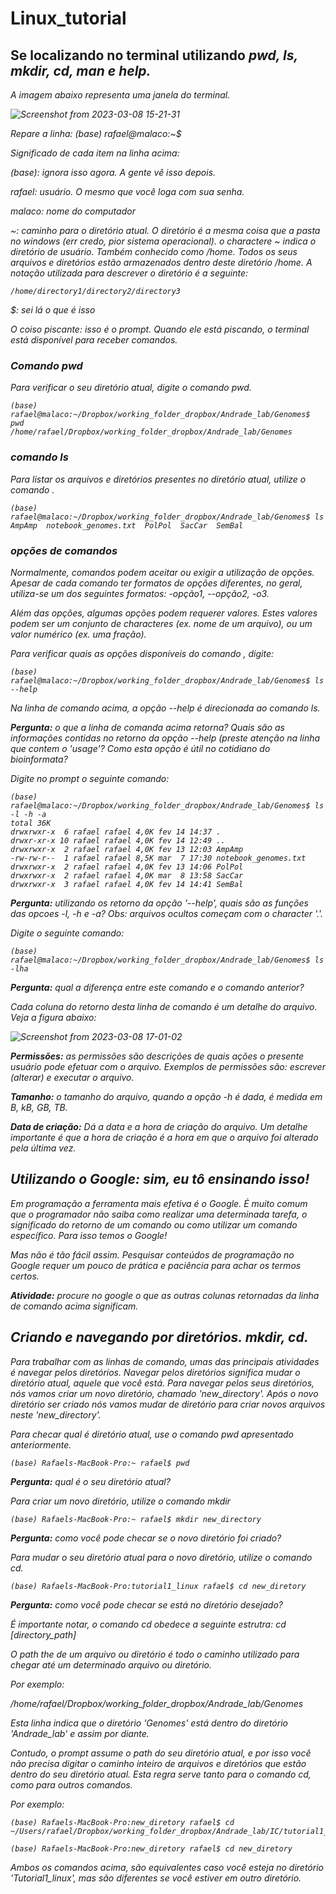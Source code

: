 # Linux_tutorial

## Se localizando no terminal utilizando <i>pwd<i>, <i>ls<i>, <i>mkdir<i>, <i>cd<i>, <i>man<i> e <i>help<i>.

A imagem abaixo representa uma janela do terminal.


![Screenshot from 2023-03-08 15-21-31](https://user-images.githubusercontent.com/46658489/223791482-39940e71-fa26-44e3-8705-205159d6fd11.png)


Repare a linha: (base) rafael@malaco:~$

Significado de cada item na linha acima:

(base): ignora isso agora. A gente vê isso depois.

rafael: usuário. O mesmo que você loga com sua senha.

malaco: nome do computador

~: caminho para o diretório atual. O diretório é a mesma coisa que a pasta no windows (err credo, pior sistema operacional). o charactere ~ indica o diretório de usuário.
Também conhecido como /home. Todos os seus arquivos e diretórios estão armazenados dentro deste diretório /home. A notação utilizada para descrever o diretório é a seguinte:

    /home/directory1/directory2/directory3

$: sei lá o que é isso

O coiso piscante: isso é o prompt. Quando ele está piscando, o terminal está disponível para receber comandos.

### Comando <i>pwd<i>

Para verificar o seu diretório atual, digite o comando <i>pwd<i>.

``` 
(base) rafael@malaco:~/Dropbox/working_folder_dropbox/Andrade_lab/Genomes$ pwd
/home/rafael/Dropbox/working_folder_dropbox/Andrade_lab/Genomes
```

### comando <i>ls<i>

Para listar os arquivos e diretórios presentes no diretório atual, utilize o comando <ls>.

```
(base) rafael@malaco:~/Dropbox/working_folder_dropbox/Andrade_lab/Genomes$ ls
AmpAmp  notebook_genomes.txt  PolPol  SacCar  SemBal
```

### opções de comandos

Normalmente, comandos podem aceitar ou exigir a utilização de opções. Apesar de cada comando ter formatos de opções diferentes, no geral, utiliza-se um dos seguintes formatos:
-opção1, --opção2, -o3.

Além das opções, algumas opções podem requerer valores. Estes valores podem ser um conjunto de characteres (ex. nome de um arquivo), ou um valor numérico (ex. uma fração).

Para verificar quais as opções disponíveis do comando <ls>, digite:

``` 
(base) rafael@malaco:~/Dropbox/working_folder_dropbox/Andrade_lab/Genomes$ ls --help
```
Na linha de comando acima, a opção --help é direcionada ao comando ls.

**Pergunta:** o que a linha de comanda acima retorna? Quais são as informações contidas no retorno da opção --help (preste atenção na linha que contem o 'usage'? 
Como esta opção é útil no cotidiano do bioinformata?

Digite no prompt o seguinte comando:

``` 
(base) rafael@malaco:~/Dropbox/working_folder_dropbox/Andrade_lab/Genomes$ ls -l -h -a
total 36K
drwxrwxr-x  6 rafael rafael 4,0K fev 14 14:37 .
drwxr-xr-x 10 rafael rafael 4,0K fev 14 12:49 ..
drwxrwxr-x  2 rafael rafael 4,0K fev 13 12:03 AmpAmp
-rw-rw-r--  1 rafael rafael 8,5K mar  7 17:30 notebook_genomes.txt
drwxrwxr-x  2 rafael rafael 4,0K fev 13 14:06 PolPol
drwxrwxr-x  2 rafael rafael 4,0K mar  8 13:58 SacCar
drwxrwxr-x  3 rafael rafael 4,0K fev 14 14:41 SemBal
```

**Pergunta:** utilizando os retorno da opção '--help', quais são as funções das opcoes -l, -h e -a?
Obs: arquivos ocultos começam com o character '.'.

Digite o seguinte comando:
```
(base) rafael@malaco:~/Dropbox/working_folder_dropbox/Andrade_lab/Genomes$ ls -lha
```
**Pergunta:** qual a diferença entre este comando e o comando anterior?

Cada coluna do retorno desta linha de comando é um detalhe do arquivo. Veja a figura abaixo:

![Screenshot from 2023-03-08 17-01-02](https://user-images.githubusercontent.com/46658489/223824854-240ba39c-94e4-488a-ac3c-5b050ccd1383.png)

**Permissões:** as permissões são descrições de quais ações o presente usuário pode efetuar com o arquivo. Exemplos de permissões são: escrever (alterar) e executar o arquivo.

**Tamanho:** o tamanho do arquivo, quando a opção -h é dada, é medida em B, kB, GB, TB.

**Data de criação:** Dá a data e a hora de criação do arquivo. Um detalhe importante é que a hora de criação é a hora em que o arquivo foi alterado pela última vez.


## Utilizando o Google: sim, eu tô ensinando isso!

Em programação a ferramenta mais efetiva é o Google. É muito comum que o programador não saiba como realizar uma determinada tarefa, o significado do retorno de um comando ou como utilizar um comando específico.
Para isso temos o Google!

Mas não é tão fácil assim. Pesquisar conteúdos de programação no Google requer um pouco de prática e paciência para achar os termos certos.

**Atividade:** procure no google o que as outras colunas retornadas da linha de comando acima significam.

## Criando e navegando por diretórios. mkdir, cd.

Para trabalhar com as linhas de comando, umas das principais atividades é navegar pelos diretórios. Navegar pelos diretórios significa mudar o diretório atual, aquele que você está. Para navegar pelos seus diretórios, nós vamos criar um novo diretório, chamado 'new_directory'. Após o novo diretório ser criado nós vamos mudar de diretório para criar novos arquivos neste 'new_directory'.


Para checar qual é diretório atual, use o comando pwd apresentado anteriormente.

```
(base) Rafaels-MacBook-Pro:~ rafael$ pwd
```

**Pergunta:** qual é o seu diretório atual?

Para criar um novo diretório, utilize o comando mkdir

```
(base) Rafaels-MacBook-Pro:~ rafael$ mkdir new_directory

```

**Pergunta:** como você pode checar se o novo diretório foi criado?

Para mudar o seu diretório atual para o novo diretório, utilize o comando cd.

```
(base) Rafaels-MacBook-Pro:tutorial1_linux rafael$ cd new_diretory
```
**Pergunta:** como você pode checar se está no diretório desejado?


É importante notar, o comando cd obedece a seguinte estrutra: cd [directory_path]

O path the de um arquivo ou diretório é todo o caminho utilizado para chegar até um determinado arquivo ou diretório. 

Por exemplo: 

/home/rafael/Dropbox/working_folder_dropbox/Andrade_lab/Genomes

Esta linha indica que o diretório 'Genomes' está dentro do diretório 'Andrade_lab' e assim por diante.

Contudo, o prompt assume o path do seu diretório atual, e por isso você não precisa digitar o caminho inteiro de arquivos e diretórios que estão dentro do seu diretório atual. Esta regra serve tanto para o comando cd, como para outros comandos.

Por exemplo:

```
(base) Rafaels-MacBook-Pro:new_diretory rafael$ cd ~/Users/rafael/Dropbox/working_folder_dropbox/Andrade_lab/IC/tutorial1_linux/new_diretory

(base) Rafaels-MacBook-Pro:new_diretory rafael$ cd new_diretory
```

Ambos os comandos acima, são equivalentes caso você esteja no diretório 'Tutorial1_linux', mas são diferentes se você estiver em outro diretório.



